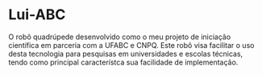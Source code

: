 # Lui-ABC
O robô quadrúpede desenvolvido como o meu projeto de iniciação científica em parceria com a UFABC e CNPQ. Este robô visa facilitar o uso desta tecnologia para pesquisas em universidades e escolas técnicas, tendo como principal característca sua facilidade de implementação.
